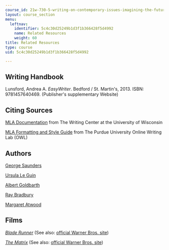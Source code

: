 ```yaml
---
course_id: 21w-730-5-writing-on-contemporary-issues-imagining-the-future-fall-2007
layout: course_section
menu:
  leftnav:
    identifier: 5c4c30d25249b1d3f1b366428f5d4992
    name: Related Resources
    weight: 60
title: Related Resources
type: course
uid: 5c4c30d25249b1d3f1b366428f5d4992

---
```


Writing Handbook
----------------

Lunsford, Andrea A. _EasyWriter_. Bedford / St. Martin's, 2013. ISBN: 9781457640469. (Publisher's supplementary Website)

Citing Sources
--------------

[MLA Documentation](http://www.wisc.edu/writing/Handbook/DocMLA.html) from The Writing Center at the University of Wisconsin

[MLA Formatting and Style Guide](https://writing.wisc.edu/handbook/documentation/docmla/) from The Purdue University Online Writing Lab (OWL)

Authors
-------

[George Saunders](http://www.georgesaundersland.com/index.html)

[Ursula Le Guin](https://www.ursulakleguin.com/)

[Albert Goldbarth](http://www.poets.org/poet.php/prmPID/1295)

[Ray Bradbury](http://www.raybradbury.com/)

[Margaret Atwood](http://www.randomhouse.com/features/atwood/index.html)

Films
-----

[_Blade Runner_](http://www.imdb.com/title/tt0083658/) (See also: [official Warner Bros. site](http://bladerunnerthemovie.warnerbros.com/))

[_The Matrix_](http://www.imdb.com/title/tt0133093/) (See also: [official Warner Bros. site](http://whatisthematrix.warnerbros.com/))